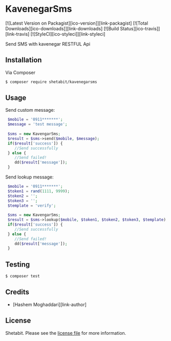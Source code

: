 # KavenegarSms

[![Latest Version on Packagist][ico-version]][link-packagist]
[![Total Downloads][ico-downloads]][link-downloads]
[![Build Status][ico-travis]][link-travis]
[![StyleCI][ico-styleci]][link-styleci]

Send SMS with kavenegar RESTFUL Api
## Installation

Via Composer

``` bash
$ composer require shetabit/kavenegarsms
```

## Usage
Send custom message:
```php
 $mobile = '0911*******';
 $message = 'test message';
 
 $sms = new KavengarSms;
 $result = $sms->send($mobile, $message);
 if($result['success']) {
    //Send successfully
 } else {
    //Send failed!
    dd($result['message']);
 }
```
Send lookup message:
```php
 $mobile = '0911*******';
 $token1 = rand(1111, 9999);
 $token2 = '';
 $token3 = '';
 $template = 'verify';
 
 $sms = new KavengarSms;
 $result = $sms->lookup($mobile, $token1, $token2, $token3, $template);
 if($result['success']) {
    //Send successfully
 } else {
    //Send failed!
    dd($result['message']);
 }
```
## Testing

``` bash
$ composer test
```

## Credits

- [Hashem Moghaddari][link-author]

## License

Shetabit. Please see the [license file](license.md) for more information.
